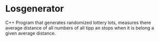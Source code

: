 # Losgenerator
C++ Program that generates randomized lottery lots, measures there average distance of all numbers of all tipp an stops when it is belong a given average distance.
